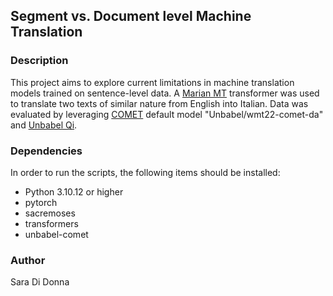 ## Segment vs. Document level Machine Translation 

### Description
This project aims to explore current limitations in machine translation models trained on sentence-level data. 
A [Marian MT](https://huggingface.co/docs/transformers/model_doc/marian) transformer was used to translate two texts of similar nature from English into Italian. 
Data was evaluated by leveraging [COMET](https://github.com/Unbabel/COMET) default model "Unbabel/wmt22-comet-da" and [Unbabel Qi](https://qi.unbabel.com/).


### Dependencies
In order to run the scripts, the following items should be installed:
- Python 3.10.12 or higher 
- pytorch
- sacremoses
- transformers
- unbabel-comet

### Author
Sara Di Donna
